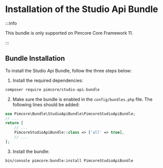 # Installation of the Studio Api Bundle

:::info

 This bundle is only supported on Pimcore Core Framework 11.

:::

 ## Bundle Installation

To install the Studio Api Bundle, follow the three steps below:

1) Install the required dependencies:

```bash
composer require pimcore/studio-api-bundle
```

2) Make sure the bundle is enabled in the `config/bundles.php` file. The following lines should be added:
```php
use Pimcore\Bundle\StudioApiBundle\PimcoreStudioApiBundle;
// ...
return [
    // ...
    PimcoreStudioApiBundle::class => ['all' => true],
    // ...
];  
```

3) Install the bundle:

```bash
bin/console pimcore:bundle:install PimcoreStudioApiBundle
```
